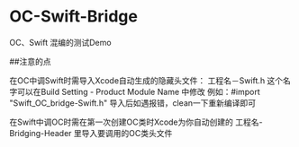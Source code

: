 # OC-Swift-Bridge

OC、Swift 混编的测试Demo


##注意的点

在OC中调Swift时需导入Xcode自动生成的隐藏头文件： 工程名－Swift.h
这个名字可以在Build Setting - Product Module Name 中修改
例如：#import "Swift_OC_bridge-Swift.h"
导入后如遇报错，clean一下重新编译即可

在Swift中调OC时需在第一次创建OC类时Xcode为你自动创建的 工程名-Bridging-Header 里导入要调用的OC类头文件
